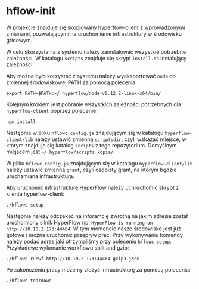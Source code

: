 # hflow-init

W projekcie znajduje się skopiowany [hyperflow-client](https://github.com/dice-cyfronet/hyperflow-client) z wprowadzonymi zmianami, pozwalającymi na uruchomienie infrastruktury w środowisku gridowym.

W celu skorzystania z systemu należy zainstalować wszystkie potrzebne zależności. W katalogu `scripts` znajduje się skrypt `install.sh` instalujący zależności. 

Aby można było korzystać z systemu należy wyeksportować `noda` do zmiennej środowiskowej PATH za pomocą polecenia:

`export PATH=$PATH:~/.hyperflow/node-v0.12.2-linux-x64/bin/`

Kolejnym krokiem jest pobranie wszystkich zależności potrzebnych dla `hyperflow-client` poprzez polecenie:

`npm install`

Następnie w pliku `hflowc.config.js` znajdującym się w katalogu `hyperflow-client/lib` należy ustawić zmienną `scriptsdir`, czyli wskazać miejsce, w którym znajduje się katalog `scripts` z tego repozytorium. Domyślnym miejscem jest `~/.hyperflow/scripts_kopia/`.

W pliku `hflowc.config.js` znajdującym się w katalogu `hyperflow-client/lib` należy ustawić zmienną `grant`, czyli osobisty grant, na którym będzie uruchamiana infrastruktura.

Aby uruchomić infrastrukturę HyperFlow należy uchruchomić skrypt z klienta hyperfow-client:

`./hflowc setup`

Następnie należy odczekać na inforamcję zwrotną na jakim adresie został uruchomiony silnik HyperFlow np. `HyperFlow is running on http://10.10.2.173:44464`. W tym momencie nasze środowisko jest już gotowe i można uruchomić przepływ prac. Przy wykonywaniu komendy należy podać adres jaki otrzymaliśmy przy poleceniu `hflowc setup`. Przykładowe wykonanie workflowu split and gzip:

`./hflowc runwf http://10.10.2.173:44464 gzip3.json`

Po zakończeniu pracy możemy złożyć infrastrukturę za pomocą polecenia:

`./hflowc teardown`
